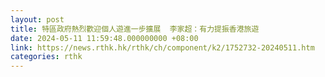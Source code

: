 ```yaml
---
layout: post
title: 特區政府熱烈歡迎個人遊進一步擴展  李家超：有力提振香港旅遊
date: 2024-05-11 11:59:48.000000000 +08:00
link: https://news.rthk.hk/rthk/ch/component/k2/1752732-20240511.htm
categories: rthk
---
```



